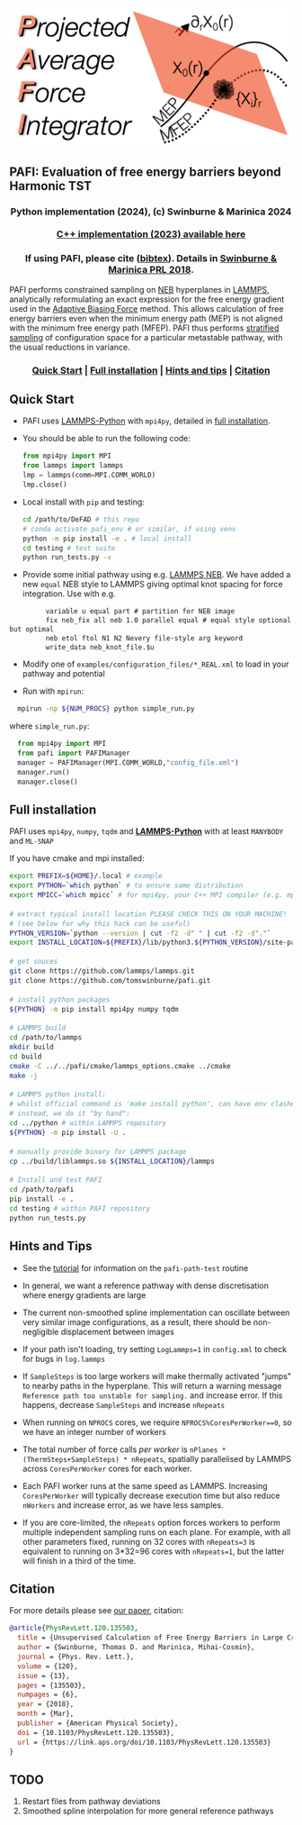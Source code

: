 <img src="doc/pafi_title.png" width=500></img>
<h2> PAFI: Evaluation of free energy barriers beyond Harmonic TST</h2>
<h3 align='center'>
Python implementation (2024), (c) Swinburne & Marinica 2024<br><br>
<a href="https://github.com/tomswinburne/pafi/tree/cpp-2023">C++ implementation (2023) available here</a>
<h3 align="center">If using PAFI, please cite (<a href="#citation">bibtex</a>). Details in 
<a href="https://journals.aps.org/prl/abstract/10.1103/PhysRevLett.120.135503" target="_new">Swinburne & Marinica PRL 2018</a>.
</h3>
PAFI performs constrained sampling on <a href="https://docs.lammps.org/fix_neb.html" target="_new">NEB</a> hyperplanes in 
<a href="https://docs.lammps.org" target="_new">LAMMPS</a>, 
analytically reformulating an exact expression for the free energy gradient used in the
<a href="https://pubs.acs.org/doi/10.1021/jp506633n" target="_new">Adaptive Biasing Force</a> method.
This allows calculation of free energy barriers even when the minimum energy path (MEP)
is not aligned with the minimum free energy path (MFEP). PAFI thus performs
<a href="https://en.wikipedia.org/wiki/Stratified_sampling" target="_new">stratified sampling</a> of configuration 
space for a particular metastable pathway, with the usual reductions in variance.
</br>
<h3 align="center">
<a href="#quick-start">Quick Start</a>
| <a href="#full-installation">Full installation</a>
| <a href="#hints-and-tips">Hints and tips</a>
| <a href="#citation">Citation</a>
</h3>

## Quick Start
- PAFI uses <a href="https://docs.lammps.org/Python_head.html" target="_new">LAMMPS-Python</a> with `mpi4py`, detailed in <a href="#full-installation">full installation</a>. 
- You should be able to run the following code:
	```python
	from mpi4py import MPI
	from lammps import lammps
	lmp = lammps(comm=MPI.COMM_WORLD)
	lmp.close()
	```
- Local install with `pip` and testing:
	```bash
	cd /path/to/DeFAD # this repo
	# conda activate pafi_env # or similar, if using venv
	python -m pip install -e . # local install
  cd testing # test suite
  python run_tests.py -v
	```

- Provide some initial pathway using e.g. <a href="http://lammps.sandia.gov/doc/neb.html" target="_new">LAMMPS NEB</a>. 
We have added a new `equal` NEB style to LAMMPS giving optimal knot spacing for force integration. Use with e.g. 
```lammps
         variable u equal part # partition for NEB image
         fix neb_fix all neb 1.0 parallel equal # equal style optional but optimal
         neb etol ftol N1 N2 Nevery file-style arg keyword
         write_data neb_knot_file.$u
```
- Modify one of `examples/configuration_files/*_REAL.xml` to load in your pathway and potential

- Run with `mpirun`:
```bash
  mpirun -np ${NUM_PROCS} python simple_run.py
```
where `simple_run.py`:
```python
  from mpi4py import MPI
  from pafi import PAFIManager
  manager = PAFIManager(MPI.COMM_WORLD,"config_file.xml")
  manager.run()
  manager.close()
```

## Full installation
PAFI uses `mpi4py`, `numpy`, `tqdm` and <b><a href="https://docs.lammps.org/Python_head.html" target="_new">LAMMPS-Python</a></b> with at least `MANYBODY` and `ML-SNAP`

If you have cmake and mpi installed:
```bash
export PREFIX=${HOME}/.local # example
export PYTHON=`which python` # to ensure same distribution
export MPICC=`which mpicc` # for mpi4py, your C++ MPI compiler (e.g. mpicc / mpiicc for intel)

# extract typical install location PLEASE CHECK THIS ON YOUR MACHINE!
# (see below for why this hack can be useful)
PYTHON_VERSION=`python --version | cut -f2 -d" " | cut -f2 -d"."`
export INSTALL_LOCATION=${PREFIX}/lib/python3.${PYTHON_VERSION}/site-packages

# get souces
git clone https://github.com/lammps/lammps.git
git clone https://github.com/tomswinburne/pafi.git

# install python packages
${PYTHON} -m pip install mpi4py numpy tqdm

# LAMMPS build 
cd /path/to/lammps
mkdir build
cd build
cmake -C ../../pafi/cmake/lammps_options.cmake ../cmake
make -j

# LAMMPS python install: 
# whilst official command is 'make install python', can have env clashes
# instead, we do it "by hand":
cd ../python # within LAMMPS repository
${PYTHON} -m pip install -U .

# manually provide binary for LAMMPS package
cp ../build/liblammps.so ${INSTALL_LOCATION}/lammps

# Install and test PAFI
cd /path/to/pafi
pip install -e .
cd testing # within PAFI repository
python run_tests.py

```

## Hints and Tips

- See the [tutorial](TUTORIAL.md) for information on the `pafi-path-test` routine

- In general, we want a reference pathway with dense discretisation where energy gradients are large

- The current non-smoothed spline implementation can oscillate between very similar image configurations, as a result, there should be non-negligible displacement between images

- If your path isn't loading, try setting `LogLammps=1` in `config.xml` to check for bugs in `log.lammps`

- If `SampleSteps` is too large workers will make thermally activated "jumps" to nearby paths in the hyperplane. This will return a warning message `Reference path too unstable for sampling.`
 and increase error. If this happens, decrease `SampleSteps` and increase `nRepeats`

- When running on `NPROCS` cores, we require `NPROCS%CoresPerWorker==0`, so we have an integer number of workers

- The total number of force calls *per worker* is `nPlanes * (ThermSteps+SampleSteps) * nRepeats`, spatially parallelised by LAMMPS across `CoresPerWorker` cores for each worker.

- Each PAFI worker runs at the same speed as LAMMPS. Increasing `CoresPerWorker` will typically decrease execution time but also reduce `nWorkers` and increase error, as we have less samples.

- If you are core-limited, the `nRepeats` option forces workers to perform multiple independent sampling runs on each plane. For example, with all other parameters fixed, running on 32 cores with `nRepeats=3` is equivalent to running on 3*32=96 cores with  `nRepeats=1`, but the latter will finish in a third of the time.


## Citation
For more details please see <a href="https://journals.aps.org/prl/abstract/10.1103/PhysRevLett.120.135503" target="_new">our paper</a>, citation:
```bibtex
@article{PhysRevLett.120.135503,
  title = {Unsupervised Calculation of Free Energy Barriers in Large Crystalline Systems},
  author = {Swinburne, Thomas D. and Marinica, Mihai-Cosmin},
  journal = {Phys. Rev. Lett.},
  volume = {120},
  issue = {13},
  pages = {135503},
  numpages = {6},
  year = {2018},
  month = {Mar},
  publisher = {American Physical Society},
  doi = {10.1103/PhysRevLett.120.135503},
  url = {https://link.aps.org/doi/10.1103/PhysRevLett.120.135503}
}
```


## TODO
1. Restart files from pathway deviations
2. Smoothed spline interpolation for more general reference pathways

